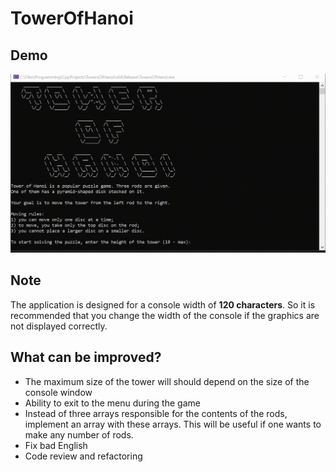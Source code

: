 # TowerOfHanoi

## Demo
![Gif-Demo](hanoi-demo.gif)

## Note
The application is designed for a console width of **120 characters**. So it is recommended that you change the width of the console if the graphics are not displayed correctly.

## What can be improved?
* The maximum size of the tower will should depend on the size of the console window  
* Ability to exit to the menu during the game  
* Instead of three arrays responsible for the contents of the rods, implement an array with these arrays. This will be useful if one wants to make any number of rods.  
* Fix bad English  
* Code review and refactoring  
